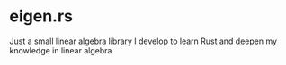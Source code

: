 # eigen.rs
Just a small linear algebra library I develop to learn Rust and deepen my knowledge in linear algebra
